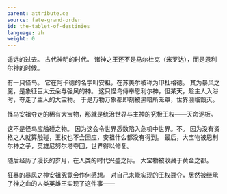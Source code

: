 ```yaml
---
parent: attribute.ce
source: fate-grand-order
id: the-tablet-of-destinies
language: zh
weight: 0
---
```


遥远的过去。
古代神明的时代。
诸神之王还不是马尔杜克（米罗达），而是恩利尔神的时候。

有一只怪鸟。
它在阿卡德的名字叫安祖，在苏美尔被称为印杜格德。
其为暴风之魔，是象征巨大云朵与强风的神。
这只怪鸟侍奉恩利尔神，但某天，趁主人入浴时，夺走了主人的大宝物。
于是万物万象都即刻被黑暗所笼罩，世界濒临毁灭。

怪鸟安祖夺走的稀有大宝物，那就是统治世界与主神的究极王权——天命泥板。

这不是怪鸟应触碰之物。
因为这会令世界悉数陷入危机中世界。不。
因为没有资格之人就算触碰，王权也不会回应，安祖什么都没有得到。
最后，大宝物被恩利尔神之子，英雄尼努尔塔夺回，世界得以修复。

随后经历了漫长的岁月，在人类的时代兴盛之际。
大宝物被收藏于黄金之都。

狂暴的暴风之神安祖究竟会作何感想。
对自己未能实现的王权篡夺，居然被继承了神之血的人类英雄王实现了这件事——
